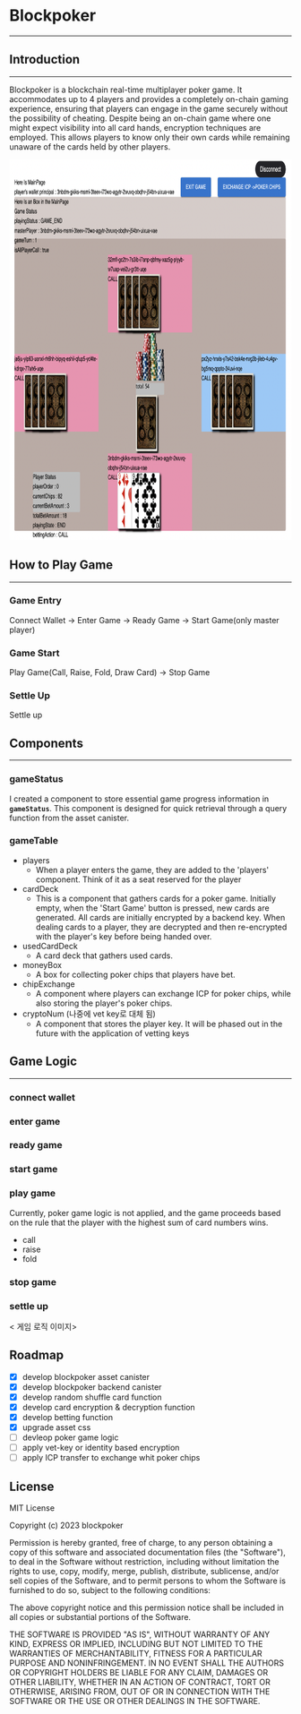 # Blockpoker

---

## **Introduction**

---

Blockpoker is a blockchain real-time multiplayer poker game. It accommodates up to 4 players and provides a completely on-chain gaming experience, ensuring that players can engage in the game securely without the possibility of cheating. Despite being an on-chain game where one might expect visibility into all card hands, encryption techniques are employed. This allows players to know only their own cards while remaining unaware of the cards held by other players.

<img src="/blockpoker_image.png" width="700" height="680">

## How to Play Game

---

### Game Entry

Connect Wallet → Enter Game → Ready Game → Start Game(only master player)

### Game Start

Play Game(Call, Raise, Fold, Draw Card) → Stop Game

### Settle Up

Settle up

## Components

---

### gameStatus

I created a component to store essential game progress information in **`gameStatus`**. This component is designed for quick retrieval through a query function from the asset canister.

### gameTable

- players
    - When a player enters the game, they are added to the 'players' component. Think of it as a seat reserved for the player
- cardDeck
    - This is a component that gathers cards for a poker game. Initially empty, when the 'Start Game' button is pressed, new cards are generated. All cards are initially encrypted by a backend key. When dealing cards to a player, they are decrypted and then re-encrypted with the player's key before being handed over.
- usedCardDeck
    - A card deck that gathers used cards.
- moneyBox
    - A box for collecting poker chips that players have bet.
- chipExchange
    - A component where players can exchange ICP for poker chips, while also storing the player's poker chips.
- cryptoNum (나중에 vet key로 대체 됨)
    - A component that stores the player key. It will be phased out in the future with the application of vetting keys

## Game Logic

---

### connect wallet

### enter game

### ready game

### start game

### play game

Currently, poker game logic is not applied, and the game proceeds based on the rule that the player with the highest sum of card numbers wins.

- call
- raise
- fold

### stop game

### settle up

< 게임 로직 이미지>

## Roadmap

- [x]  develop blockpoker asset canister
- [x]  develop blockpoker backend canister
- [x]  develop random shuffle card function
- [x]  develop card encryption & decryption function
- [x]  develop betting function
- [x]  upgrade asset css
- [ ]  devleop poker game logic
- [ ]  apply vet-key or identity based encryption
- [ ]  apply ICP transfer to exchange whit poker chips

## License

MIT License

Copyright (c) 2023 blockpoker

Permission is hereby granted, free of charge, to any person obtaining a copy
of this software and associated documentation files (the "Software"), to deal
in the Software without restriction, including without limitation the rights
to use, copy, modify, merge, publish, distribute, sublicense, and/or sell
copies of the Software, and to permit persons to whom the Software is
furnished to do so, subject to the following conditions:

The above copyright notice and this permission notice shall be included in all
copies or substantial portions of the Software.

THE SOFTWARE IS PROVIDED "AS IS", WITHOUT WARRANTY OF ANY KIND, EXPRESS OR
IMPLIED, INCLUDING BUT NOT LIMITED TO THE WARRANTIES OF MERCHANTABILITY,
FITNESS FOR A PARTICULAR PURPOSE AND NONINFRINGEMENT. IN NO EVENT SHALL THE
AUTHORS OR COPYRIGHT HOLDERS BE LIABLE FOR ANY CLAIM, DAMAGES OR OTHER
LIABILITY, WHETHER IN AN ACTION OF CONTRACT, TORT OR OTHERWISE, ARISING FROM,
OUT OF OR IN CONNECTION WITH THE SOFTWARE OR THE USE OR OTHER DEALINGS IN THE
SOFTWARE.